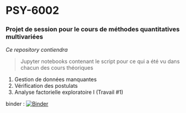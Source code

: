 # PSY-6002
### Projet de session pour le cours de méthodes quantitatives multivariées

*Ce repository contiendra*

> Jupyter notebooks contenant le script pour ce qui a été vu dans chacun des cours théoriques

1. Gestion de données manquantes
2. Vérification des postulats
3. Analyse factorielle exploratoire I (Travail #1) 


binder : [![Binder](https://mybinder.org/badge_logo.svg)](https://mybinder.org/v2/gh/anproulx/PSY-6002/HEAD?filepath=https%3A%2F%2Fgithub.com%2Fanproulx%2FPSY-6002%2Fblob%2Fmain%2Fcleaned_FA_megafonction%2520_assump_added.ipynb)

> 
